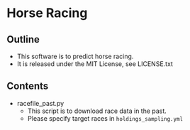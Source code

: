 # Horse Racing

## Outline

- This software is to predict horse racing.
- It is released under the MIT License, see LICENSE.txt

## Contents

- racefile_past.py
  - This script is to download race data in the past.
  - Please specify target races in `holdings_sampling.yml`
